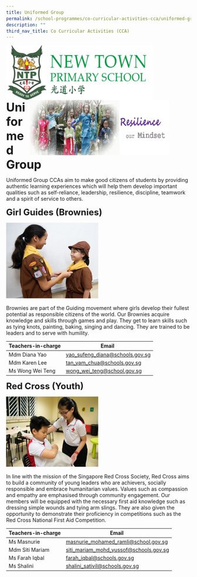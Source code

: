 ```yaml
---
title: Uniformed Group
permalink: /school-programmes/co-curricular-activities-cca/uniformed-group
description: ""
third_nav_title: Co Curricular Activities (CCA)
---
```

<img src="/images/logosub.png" style="width:400px;height:150px;margin-left:0px;" align = "left">

<img src="/images/Header%20GIF.gif" style="width:380px;height:150px;margin-right:60px;" align = "right">
<br><br><br><br><br><br>

**<font size=6>Uniformed Group</font>**

Uniformed Group CCAs aim to make good citizens of students by providing authentic learning experiences which will help them develop important qualities such as self-reliance, leadership, resilience, discipline, teamwork and a spirit of service to others.


**<font size=5>Girl Guides (Brownies)</font>**

<img src="/images/School%20Programmes/UG%201.png"  
     style="width:50%">

Brownies are part of the Guiding movement where girls develop their fullest potential as responsible citizens of the world. Our Brownies acquire knowledge and skills through games and play. They get to learn skills such as tying knots, painting, baking, singing and dancing. They are trained to be leaders and to serve with humility.  
  

| Teachers-in-charge | Email  |
| --- | --- |
| Mdm Diana Yao | [yao\_sufeng\_diana@schools.gov.sg](mailto:yao_sufeng_diana@schools.gov.sg) |
| Mdm Karen Lee | [tan\_yam\_chua@schools.gov.sg](mailto:tan_yam_chua@schools.gov.sg) |
| Ms Wong Wei Teng | [wong\_wei\_teng@school.gov.sg](mailto:wong_wei_teng@school.gov.sg) |

**<font size=5>Red Cross (Youth)</font>**

<img src="/images/School%20Programmes/UG%202.png"  
     style="width:50%">

In line with the mission of the Singapore Red Cross Society, Red Cross aims to build a community of young leaders who are achievers, socially responsible and embrace humanitarian values. Values such as compassion and empathy are emphasised through community engagement. Our members will be equipped with the necessary first aid knowledge such as dressing simple wounds and tying arm slings. They are also given the opportunity to demonstrate their proficiency in competitions such as the Red Cross National First Aid Competition. 

| Teachers-in-charge | Email  |
| --- | --- |
| Ms Masnurie | [masnurie\_mohamed\_ramli@school.gov.sg](mailto:masnurie_mohamed_ramli@school.gov.sg) |
| Mdm Siti Mariam | [siti\_mariam\_mohd\_yussof@schools.gov.sg](mailto:siti_mariam_mohd_yussof@schools.gov.sg) |
| Ms Farah Iqbal | [farah\_iqbal@schools.gov.sg](mailto:farah_iqbal@schools.gov.sg) |
| Ms Shalini | [shalini\_sativil@schools.gov.sg](mailto:shalini_sativil@schools.gov.sg) |